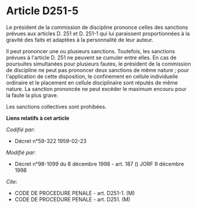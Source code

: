 # Article D251-5

Le président de la commission de discipline prononce celles des sanctions prévues aux articles D. 251 et D. 251-1 qui lui
paraissent proportionnées à la gravité des faits et adaptées à la personnalité de leur auteur.

Il peut prononcer une ou plusieurs sanctions. Toutefois, les sanctions prévues à l'article D. 251 ne peuvent se cumuler entre
elles. En cas de poursuites simultanées pour plusieurs fautes, le président de la commission de discipline ne peut pas
prononcer deux sanctions de même nature ; pour l'application de cette disposition, le confinement en cellule individuelle
ordinaire et le placement en cellule disciplinaire sont réputés de même nature. La sanction prononcée ne peut excéder le
maximum encouru pour la faute la plus grave.

Les sanctions collectives sont prohibées.

**Liens relatifs à cet article**

_Codifié par_:

  - Décret n°59-322 1959-02-23

_Modifié par_:

  - Décret n°98-1099 du 8 décembre 1998 - art. 187 () JORF 9 décembre 1998

_Cite_:

  - CODE DE PROCEDURE PENALE - art. D251-1. (M)
  - CODE DE PROCEDURE PENALE - art. D251. (M)
